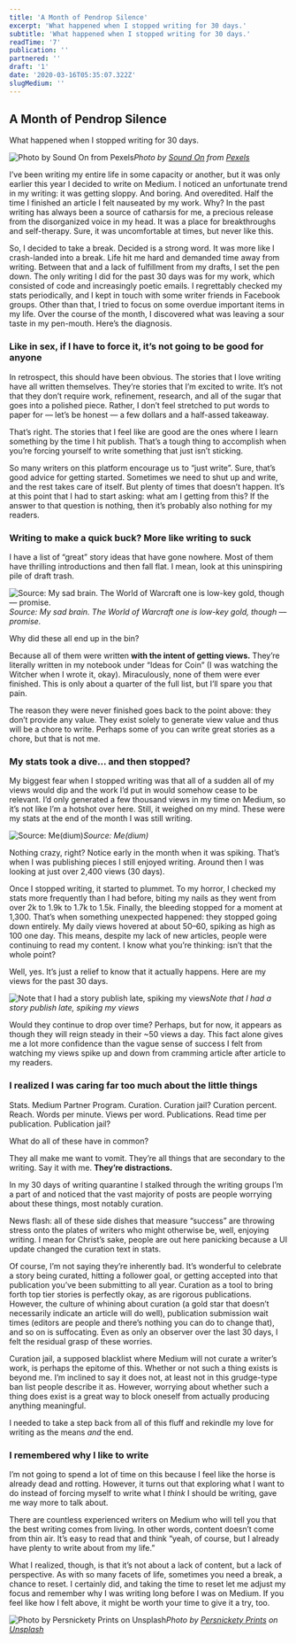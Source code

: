```yaml
---
title: 'A Month of Pendrop Silence'
excerpt: 'What happened when I stopped writing for 30 days.'
subtitle: 'What happened when I stopped writing for 30 days.'
readTime: '7'
publication: ''
partnered: ''
draft: '1'
date: '2020-03-16T05:35:07.322Z'
slugMedium: ''
---
```


## A Month of Pendrop Silence

What happened when I stopped writing for 30 days.

![Photo by [Sound On](https://www.pexels.com/@sound-on?utm_content=attributionCopyText&utm_medium=referral&utm_source=pexels) from [Pexels](https://www.pexels.com/photo/close-up-photo-of-woman-in-yellow-shirt-3761026/?utm_content=attributionCopyText&utm_medium=referral&utm_source=pexels)](https://cdn-images-1.medium.com/max/14720/1*i3SkPL_eqTJbcGNFCr0VrQ.jpeg)*Photo by [Sound On](https://www.pexels.com/@sound-on?utm_content=attributionCopyText&utm_medium=referral&utm_source=pexels) from [Pexels](https://www.pexels.com/photo/close-up-photo-of-woman-in-yellow-shirt-3761026/?utm_content=attributionCopyText&utm_medium=referral&utm_source=pexels)*

I’ve been writing my entire life in some capacity or another, but it was only earlier this year I decided to write on Medium. I noticed an unfortunate trend in my writing: it was getting sloppy. And boring. And overedited. Half the time I finished an article I felt nauseated by my work. Why? In the past writing has always been a source of catharsis for me, a precious release from the disorganized voice in my head. It was a place for breakthroughs and self-therapy. Sure, it was uncomfortable at times, but never like this.

So, I decided to take a break. Decided is a strong word. It was more like I crash-landed into a break. Life hit me hard and demanded time away from writing. Between that and a lack of fulfillment from my drafts, I set the pen down. The only writing I did for the past 30 days was for my work, which consisted of code and increasingly poetic emails. I regrettably checked my stats periodically, and I kept in touch with some writer friends in Facebook groups. Other than that, I tried to focus on some overdue important items in my life. Over the course of the month, I discovered what was leaving a sour taste in my pen-mouth. Here’s the diagnosis.

### Like in sex, if I have to force it, it’s not going to be good for anyone

In retrospect, this should have been obvious. The stories that I love writing have all written themselves. They’re stories that I’m excited to write. It’s not that they don’t require work, refinement, research, and all of the sugar that goes into a polished piece. Rather, I don’t feel stretched to put words to paper for — let’s be honest — a few dollars and a half-assed takeaway.

That’s right. The stories that I feel like are good are the ones where I learn something by the time I hit publish. That’s a tough thing to accomplish when you’re forcing yourself to write something that just isn’t sticking.

So many writers on this platform encourage us to “just write”. Sure, that’s good advice for getting started. Sometimes we need to shut up and write, and the rest takes care of itself. But plenty of times that doesn’t happen. It’s at this point that I had to start asking: what am I getting from this? If the answer to that question is nothing, then it’s probably also nothing for my readers.

### Writing to make a quick buck? More like writing to suck

I have a list of “great” story ideas that have gone nowhere. Most of them have thrilling introductions and then fall flat. I mean, look at this uninspiring pile of draft trash.

![Source: My sad brain. The World of Warcraft one is low-key gold, though — promise.](https://cdn-images-1.medium.com/max/4458/1*quBawUEtxlIqTmAudVZsVg.png)*Source: My sad brain. The World of Warcraft one is low-key gold, though — promise.*

Why did these all end up in the bin?

Because all of them were written **with the intent of getting views.** They’re literally written in my notebook under “Ideas for Coin” (I was watching the Witcher when I wrote it, okay). Miraculously, none of them were ever finished. This is only about a quarter of the full list, but I’ll spare you that pain.

The reason they were never finished goes back to the point above: they don’t provide any value. They exist solely to generate view value and thus will be a chore to write. Perhaps some of you can write great stories as a chore, but that is not me.

### My stats took a dive… and then stopped?

My biggest fear when I stopped writing was that all of a sudden all of my views would dip and the work I’d put in would somehow cease to be relevant. I’d only generated a few thousand views in my time on Medium, so it’s not like I’m a hotshot over here. Still, it weighed on my mind. These were my stats at the end of the month I was still writing.

![Source: Me(dium)](https://cdn-images-1.medium.com/max/4442/1*AFetdzfJ53TlxTDNyKA7Lg.png)*Source: Me(dium)*

Nothing crazy, right? Notice early in the month when it was spiking. That’s when I was publishing pieces I still enjoyed writing. Around then I was looking at just over 2,400 views (30 days).

Once I stopped writing, it started to plummet. To my horror, I checked my stats more frequently than I had before, biting my nails as they went from over 2k to 1.9k to 1.7k to 1.5k. Finally, the bleeding stopped for a moment at 1,300. That’s when something unexpected happened: they stopped going down entirely. My daily views hovered at about 50–60, spiking as high as 100 one day. This means, despite my lack of new articles, people were continuing to read my content. I know what you’re thinking: isn’t that the whole point?

Well, yes. It’s just a relief to know that it actually happens. Here are my views for the past 30 days.

![Note that I had a story publish late, spiking my views](https://cdn-images-1.medium.com/max/4458/1*KAggM8LP6BE3cj5BDxvijQ.png)*Note that I had a story publish late, spiking my views*

Would they continue to drop over time? Perhaps, but for now, it appears as though they will reign steady in their ~50 views a day. This fact alone gives me a lot more confidence than the vague sense of success I felt from watching my views spike up and down from cramming article after article to my readers.

### I realized I was caring far too much about the little things

Stats. Medium Partner Program. Curation. Curation jail? Curation percent. Reach. Words per minute. Views per word. Publications. Read time per publication. Publication jail?

What do all of these have in common?

They all make me want to vomit. They’re all things that are secondary to the writing. Say it with me. **They’re distractions.**

In my 30 days of writing quarantine I stalked through the writing groups I’m a part of and noticed that the vast majority of posts are people worrying about these things, most notably curation.

News flash: all of these side dishes that measure “success” are throwing stress onto the plates of writers who might otherwise be, well, enjoying writing. I mean for Christ’s sake, people are out here panicking because a UI update changed the curation text in stats.

Of course, I’m not saying they’re inherently bad. It’s wonderful to celebrate a story being curated, hitting a follower goal, or getting accepted into that publication you’ve been submitting to all year. Curation as a tool to bring forth top tier stories is perfectly okay, as are rigorous publications. However, the culture of whining about curation (a gold star that doesn’t necessarily indicate an article will do well), publication submission wait times (editors are people and there’s nothing you can do to change that), and so on is suffocating. Even as only an observer over the last 30 days, I felt the residual grasp of these worries.

Curation jail, a supposed blacklist where Medium will not curate a writer’s work, is perhaps the epitome of this. Whether or not such a thing exists is beyond me. I’m inclined to say it does not, at least not in this grudge-type ban list people describe it as. However, worrying about whether such a thing does exist is a great way to block oneself from actually producing anything meaningful.

I needed to take a step back from all of this fluff and rekindle my love for writing as the means *and* the end.

### I remembered why I like to write

I’m not going to spend a lot of time on this because I feel like the horse is already dead and rotting. However, it turns out that exploring what I want to do instead of forcing myself to write what I *think* I should be writing, gave me way more to talk about.

There are countless experienced writers on Medium who will tell you that the best writing comes from living. In other words, content doesn’t come from thin air. It’s easy to read that and think “yeah, of course, but I already have plenty to write about from my life.”

What I realized, though, is that it’s not about a lack of content, but a lack of perspective. As with so many facets of life, sometimes you need a break, a chance to reset. I certainly did, and taking the time to reset let me adjust my focus and remember why I was writing long before I was on Medium. If you feel like how I felt above, it might be worth your time to give it a try, too.

![Photo by [Persnickety Prints](https://unsplash.com/@persnicketyprints?utm_source=medium&utm_medium=referral) on [Unsplash](https://unsplash.com?utm_source=medium&utm_medium=referral)](https://cdn-images-1.medium.com/max/12032/0*FxZQAAoYlhonIzF9)*Photo by [Persnickety Prints](https://unsplash.com/@persnicketyprints?utm_source=medium&utm_medium=referral) on [Unsplash](https://unsplash.com?utm_source=medium&utm_medium=referral)*

